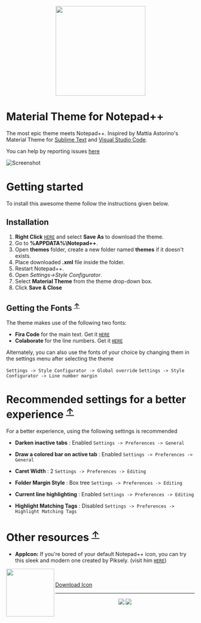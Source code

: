 <p align="center"><img width="240px" src="https://i.imgur.com/4flFIjK.png"/></p>

# Material Theme for Notepad++

The most epic theme meets Notepad++.
Inspired by Mattia Astorino's Material Theme for [Sublime Text](https://github.com/equinusocio/material-theme) and [Visual Studio Code](https://github.com/equinusocio/vsc-material-theme).

You can help by reporting issues [here](https://github.com/HiSandy/npp-material-theme/issues)

![Screenshot](https://i.imgur.com/qxCkmAC.jpg)

# Getting started

To install this awesome theme follow the instructions given below.

## Installation

1. **Right Click** [`HERE`](https://raw.githubusercontent.com/HiSandy/npp-material-theme/master/Material%20Theme.xml) and select **Save As** to download the theme.
2. Go to **%APPDATA%\Notepad++**.
3. Open **themes** folder, create a new folder named **themes** if it doesn't exists.
4. Place downloaded **.xml** file inside the folder.
5. Restart Notepad++.
6. Open *Settings->Style Configurator*.
7. Select **Material Theme** from the theme drop-down box.
8. Click **Save & Close**

## Getting the Fonts <sup>[↑](#getting-started)</sup>

The theme makes use of the following two fonts:

- **Fira Code** for the main text. Get it [`HERE`](https://www.fontsquirrel.com/fonts/fira-code)
- **Colaborate** for the line numbers. Get it [`HERE`](https://www.fontsquirrel.com/fonts/colaborate)

Alternately, you can also use the fonts of your choice by changing them in the settings menu after selecting the theme

`Settings -> Style Configurator -> Global override`
`Settings -> Style Configurator -> Line number margin`

# Recommended settings for a better experience <sup>[↑](#getting-started)</sup>

For a better experience, using the following settings is recommended

- **Darken inactive tabs** : Enabled
`Settings -> Preferences -> General`

- **Draw a colored bar on active tab** : Enabled
`Settings -> Preferences -> General`

- **Caret Width** : 2
`Settings -> Preferences -> Editing`

- **Folder Margin Style** : Box tree
`Settings -> Preferences -> Editing`

- **Current line highlighting** : Enabled
`Settings -> Preferences -> Editing`

- **Highlight Matching Tags** : Disabled
`Settings -> Preferences -> Highlight Matching Tags`

# Other resources <sup>[↑](#getting-started)</sup>

- **AppIcon:** If you're bored of your default Notepad++ icon, you can try this  sleek and modern one created by Piksely. (visit him [`HERE`](http://www.piksely.com/))

<img align="left" width="128" height="128" src="https://i.imgur.com/4flFIjK.png">

<br/><br/>
[Download Icon](https://drive.google.com/uc?id=1IZLO0br_quw7O3Fd8dtrQjLjP3loK9J-&export=download)

---

<p align="center"><a href="http://www.apache.org/licenses/LICENSE-2.0"><img src="https://img.shields.io/badge/License-Apache_2.0-5E81AC.svg?style=flat-square"/></a> <a href="https://creativecommons.org/licenses/by-sa/4.0"><img src="https://img.shields.io/badge/License-CC_BY--SA_4.0-5E81AC.svg?style=flat-square"/></a></p>
